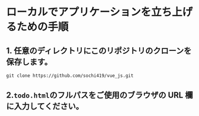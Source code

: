 # ローカルでアプリケーションを立ち上げるための手順

## 1. 任意のディレクトリにこのリポジトリのクローンを保存します。

```
git clone https://github.com/sochi419/vue_js.git
```

## 2.`todo.html`のフルパスをご使用のブラウザの URL 欄に入力してください。
